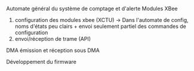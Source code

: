 Automate général du système de comptage et d'alerte
Modules XBee
1. configuration des modules xbee (XCTU) -> Dans l'automate de config, noms d'états peu clairs + envoi seulement partiel des commandes de configuration
2. envoi/réception de trame (API)

DMA
émission et réception sous DMA

Développement du firmware



